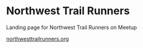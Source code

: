 # Northwest Trail Runners
Landing page for Northwest Trail Runners on Meetup

[northwesttrailrunners.org](https://northwesttrailrunners.org/)
